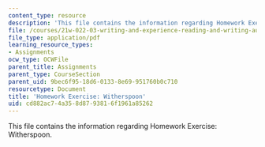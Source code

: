 ```yaml
---
content_type: resource
description: 'This file contains the information regarding Homework Exercise: Witherspoon.'
file: /courses/21w-022-03-writing-and-experience-reading-and-writing-autobiography-spring-2014/cd882ac74a358d8793816f1961a85262_MIT21W_022_03S14_0306.pdf
file_type: application/pdf
learning_resource_types:
- Assignments
ocw_type: OCWFile
parent_title: Assignments
parent_type: CourseSection
parent_uid: 9bec6f95-18d6-0133-8e69-951760b0c710
resourcetype: Document
title: 'Homework Exercise: Witherspoon'
uid: cd882ac7-4a35-8d87-9381-6f1961a85262
---
```

This file contains the information regarding Homework Exercise: Witherspoon.

